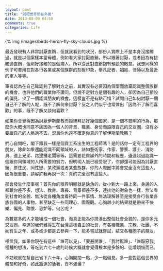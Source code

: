 ```yaml
---
layout: post
title: "別把世界關在外面"
date: 2013-08-09 04:50
comments: true
categories: Life
---
```


{% img /images/birds-heron-fly-sky-clouds.jpg %}

最近發現有人非常討厭直銷，但就我看到的狀況，部份人實際上不是本身沒接觸過，就是以個案樣本當母體，例如看大家討厭直銷，所以跟著討厭，或者因為有接觸過直銷，但剛好接觸的是個爛人，所以從此對直銷抱有預設的敵意。我想同樣的例子可套用在對各行各業或某個族群的刻板印象，舉凡記者、娼妓、律師以及最近的軍人等等。

筆者認為在自己確認夠了解對方之前，其實沒有必要因為個案而放棄認識整個族群的機會，也許他們的職業你不讚同，但說不定對方是個有趣的人，卻因為自己預設的偏見，少了一個認識朋友的機會，這樣豈不是有點可惜？試問自己如何討厭一個自己不了解的人呢，既不了解何來討厭？反之人們似乎也常做出「因為不了解而喜歡」的事，既不了解又談何喜歡？

如果你會覺得因為討厭伊斯蘭教而拒絕拜訪好幾個國家，是一個不聰明的行為，那麼你大概也同意不該因為一個人的背景、職業、身份而設限自己的交友圈，沒有必要跟自己的人脈過不去。況且你也還不確定你真的了解伊斯蘭教嗎？

捫心自問吧，閣下跟我一樣是個資工系出生的工程師嗎？是的話你一定有工程界的朋友，除此如果還能認識不同領域的人，諸如藝術家、作家、警察、護士、消防員、道上兄弟、路邊攤老闆等等，這需要花費額外的時間和經歷，遠遠超過認識一個跟你同領域的人所需要的努力，但明明人脈已經受限了，你卻還可能因為討厭直銷、原住民、同性戀、某政黨或者某些族群，你的人際圈中將會完全沒有這些人，因為很重要，請容許我再說一次：真的完全沒有這些人。

那會發生什麼事呢？首先你的眼界明顯就是缺角的，從小到大一路上來，身邊的人都跟你差不多，想法、教育、專長、背景都差不多，連排他的對象也一樣，無法看到社會的全貌、無法從各種角度看待同一件事情、無法理解甚至是接受各行各業各族各國的人事物，甚至缺乏一些同理心、國際觀。心胸越小的結果就是帶來不快樂、偏見、贈恨、忌妒等，何苦呢？

為數眾多的人才能組成一個社會，而真正能為你拼湊出整個社會全貌的，是你多元交友圈。幸運的我們難得生在台灣這樣自由的社會，有各種職業、宗教、社團，不妨有生之年、或多或少都是去參與一下，能多嘗試就嘗試，結交各種圈子的朋友。

相信我，如果你現在有這些「誰可以見」、「要避開誰」、「我討厭誰」、「誰厭惡我」種種的想法，等吃到六七十歲的時候大概就會覺得根本是多餘的、徒增煩惱而已。

不妨現就在幫自己省下六十年，心胸開闊一點，少一點偏見，多一些對這個世界的體驗和好奇，如此豁達的活著，豈不瀟灑？
